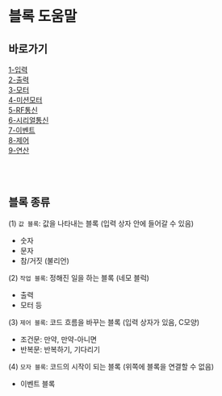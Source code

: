 # 블록 도움말

## 바로가기
[1-입력](./1-INPUT/text.md)  
[2-출력](./2-OUTPUT/text.md)  
[3-모터](./3-MOTOR/text.md)  
[4-미션모터](./4-MISSIONMOTOR/text.md)  
[5-RF통신](./5-RF/text.md)  
[6-시리얼통신](./6-SERIAL/text.md)  
[7-이벤트](./7-EVENT/text.md)  
[8-제어](./8-CONTROL/text.md)  
[9-연산](./9-OPERATION/text.md)  

<br>
<br>



## 블록 종류

(1) `값 블록`: 값을 나타내는 블록 (입력 상자 안에 들어갈 수 있음)  
- 숫자  
- 문자  
- 참/거짓 (불리언)  

(2) `작업 블록`: 정해진 일을 하는 블록 (네모 블럭)  
- 출력  
- 모터 등  

(3) `제어 블록`: 코드 흐름을 바꾸는 블록 (입력 상자가 있음, C모양)
- 조건문: 만약, 만약-아니면
- 반복문: 반복하기, 기다리기

(4) `모자 블록`: 코드의 시작이 되는 블록 (위쪽에 블록을 연결할 수 없음)
- 이벤트 블록